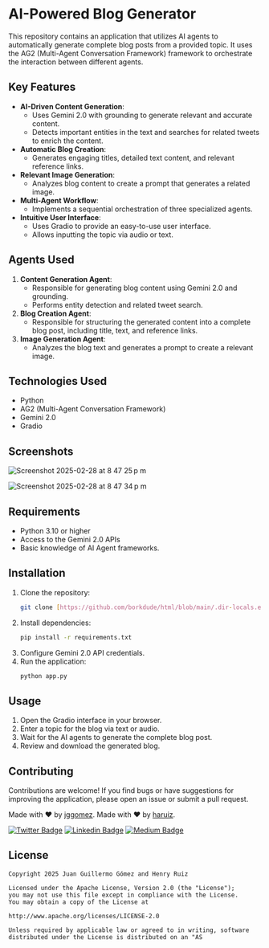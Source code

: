 # AI-Powered Blog Generator

This repository contains an application that utilizes AI agents to automatically generate complete blog posts from a provided topic. It uses the AG2 (Multi-Agent Conversation Framework) framework to orchestrate the interaction between different agents.

## Key Features

* **AI-Driven Content Generation**:
    * Uses Gemini 2.0 with grounding to generate relevant and accurate content.
    * Detects important entities in the text and searches for related tweets to enrich the content.
* **Automatic Blog Creation**:
    * Generates engaging titles, detailed text content, and relevant reference links.
* **Relevant Image Generation**:
    * Analyzes blog content to create a prompt that generates a related image.
* **Multi-Agent Workflow**:
    * Implements a sequential orchestration of three specialized agents.
* **Intuitive User Interface**:
    * Uses Gradio to provide an easy-to-use user interface.
    * Allows inputting the topic via audio or text.

## Agents Used

1.  **Content Generation Agent**:
    * Responsible for generating blog content using Gemini 2.0 and grounding.
    * Performs entity detection and related tweet search.
2.  **Blog Creation Agent**:
    * Responsible for structuring the generated content into a complete blog post, including title, text, and reference links.
3.  **Image Generation Agent**:
    * Analyzes the blog text and generates a prompt to create a relevant image.

## Technologies Used

* Python
* AG2 (Multi-Agent Conversation Framework)
* Gemini 2.0
* Gradio

## Screenshots

![Screenshot 2025-02-28 at 8 47 25 p m](https://github.com/user-attachments/assets/68089305-42b9-4622-892c-6840cec2329a)

![Screenshot 2025-02-28 at 8 47 34 p m](https://github.com/user-attachments/assets/6d3f3f8d-9a42-4177-9958-ab0ed585e385)


## Requirements

* Python 3.10 or higher
* Access to the Gemini 2.0 APIs
* Basic knowledge of AI Agent frameworks.

## Installation

1.  Clone the repository:
    ```bash
    git clone [https://github.com/borkdude/html/blob/main/.dir-locals.el](https://github.com/borkdude/html/blob/main/.dir-locals.el)
    ```
2.  Install dependencies:
    ```bash
    pip install -r requirements.txt
    ```
3.  Configure Gemini 2.0 API credentials.
4.  Run the application:
    ```bash
    python app.py
    ```

## Usage

1.  Open the Gradio interface in your browser.
2.  Enter a topic for the blog via text or audio.
3.  Wait for the AI agents to generate the complete blog post.
4.  Review and download the generated blog.

## Contributing

Contributions are welcome! If you find bugs or have suggestions for improving the application, please open an issue or submit a pull request.


Made with ❤ by  [jggomez](https://devhack.co).
Made with ❤ by  [haruiz](https://github.com/haruiz).

[![Twitter Badge](https://img.shields.io/badge/-@jggomezt-1ca0f1?style=flat-square&labelColor=1ca0f1&logo=twitter&logoColor=white&link=https://twitter.com/jggomezt)](https://twitter.com/jggomezt)
[![Linkedin Badge](https://img.shields.io/badge/-jggomezt-blue?style=flat-square&logo=Linkedin&logoColor=white&link=https://www.linkedin.com/in/jggomezt/)](https://www.linkedin.com/in/jggomezt/)
[![Medium Badge](https://img.shields.io/badge/-@jggomezt-03a57a?style=flat-square&labelColor=000000&logo=Medium&link=https://medium.com/@jggomezt)](https://medium.com/@jggomezt)

## License

    Copyright 2025 Juan Guillermo Gómez and Henry Ruiz

    Licensed under the Apache License, Version 2.0 (the "License");
    you may not use this file except in compliance with the License.
    You may obtain a copy of the License at

    http://www.apache.org/licenses/LICENSE-2.0

    Unless required by applicable law or agreed to in writing, software
    distributed under the License is distributed on an "AS
